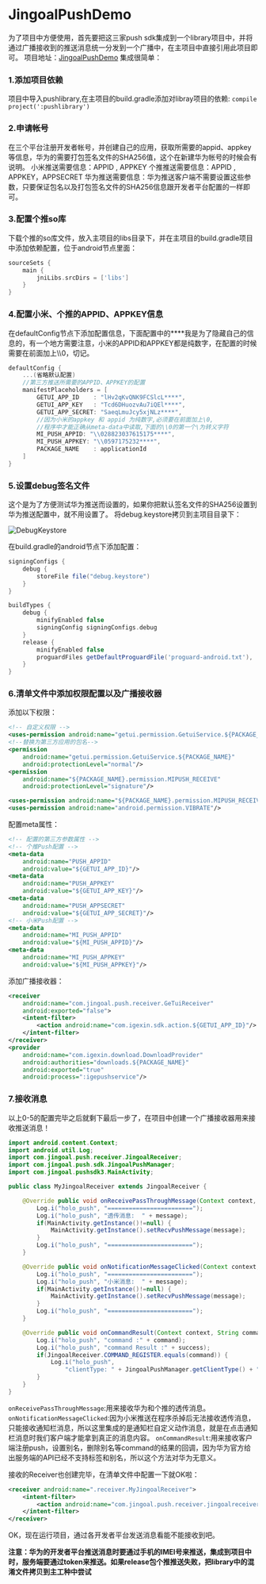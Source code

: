 # JingoalPushDemo

为了项目中方便使用，首先要把这三家push sdk集成到一个library项目中，并将通过广播接收到的推送消息统一分发到一个广播中，在主项目中直接引用此项目即可。
项目地址：[JingoalPushDemo](https://github.com/kidloserme/JingoalPushDemo)
集成很简单：

### 1.添加项目依赖
项目中导入pushlibrary,在主项目的build.gradle添加对libray项目的依赖:
`compile project(':pushlibrary')`

###  2.申请帐号
在三个平台注册开发者帐号，并创建自己的应用，获取所需要的appid、appkey等信息，华为的需要打包签名文件的SHA256值，这个在新建华为帐号的时候会有说明。
小米推送需要信息：APPID , APPKEY
个推推送需要信息：APPID , APPKEY，APPSECRET
华为推送需要信息：华为推送客户端不需要设置这些参数，只要保证包名以及打包签名文件的SHA256信息跟开发者平台配置的一样即可。

<!-- more -->

### 3.配置个推so库
下载个推的so库文件，放入主项目的libs目录下，并在主项目的build.gradle项目中添加依赖配置，位于android节点里面：
```gradle
sourceSets {
    main {
        jniLibs.srcDirs = ['libs']
    }
}
```

### 4.配置小米、个推的APPID、APPKEY信息
在defaultConfig节点下添加配置信息，下面配置中的\****我是为了隐藏自己的信息的，有一个地方需要注意，小米的APPID和APPKEY都是纯数字，在配置的时候需要在前面加上\\\0，切记。
```gradle
defaultConfig {
	...(省略默认配置)
    //第三方推送所需要的APPID、APPKEY的配置
    manifestPlaceholders = [
        GETUI_APP_ID    : "lHv2qKvQNK9FCSlcL****",
        GETUI_APP_KEY   : "Tcd6DHuozvAu7iQEl****",
        GETUI_APP_SECRET: "SaeqLmuJcy5xjNLz****",
        //因为小米的appkey 和 appid 为纯数字,必须要在前面加上\0,
        //程序中才能正确从meta-data中读取,下面的\\0的第一个\为转义字符
        MI_PUSH_APPID: "\\028823037615175****",
        MI_PUSH_APPKEY: "\\0597175232****",
        PACKAGE_NAME    : applicationId
    ]
}
```

### 5.设置debug签名文件
这个是为了方便测试华为推送而设置的，如果你把默认签名文件的SHA256设置到华为推送配置中，就不用设置了。
将debug.keystore拷贝到主项目目录下：

![DebugKeystore](/capture/keystore.png)
 
在build.gradle的android节点下添加配置：
```gradle
signingConfigs {
    debug {
        storeFile file("debug.keystore")
    }
}

buildTypes {
    debug {
        minifyEnabled false
        signingConfig signingConfigs.debug
    }
    release {
        minifyEnabled false
        proguardFiles getDefaultProguardFile('proguard-android.txt'), 'proguard-rules.pro'
    }
}
```

### 6.清单文件中添加权限配置以及广播接收器
添加以下权限：
```xml
<!-- 自定义权限 -->
<uses-permission android:name="getui.permission.GetuiService.${PACKAGE_NAME}"/>
<!--替换为第三方应用的包名-->
<permission
    android:name="getui.permission.GetuiService.${PACKAGE_NAME}"
    android:protectionLevel="normal"/>
<permission
    android:name="${PACKAGE_NAME}.permission.MIPUSH_RECEIVE"
    android:protectionLevel="signature"/>

<uses-permission android:name="${PACKAGE_NAME}.permission.MIPUSH_RECEIVE"/>
<uses-permission android:name="android.permission.VIBRATE"/>
```

配置meta属性：
```xml
<!-- 配置的第三方参数属性 -->
<!-- 个推Push配置 -->
<meta-data
    android:name="PUSH_APPID"
    android:value="${GETUI_APP_ID}"/>
<meta-data
    android:name="PUSH_APPKEY"
    android:value="${GETUI_APP_KEY}"/>
<meta-data
    android:name="PUSH_APPSECRET"
    android:value="${GETUI_APP_SECRET}"/>
<!-- 小米Push配置 -->
<meta-data
    android:name="MI_PUSH_APPID"
    android:value="${MI_PUSH_APPID}"/>
<meta-data
    android:name="MI_PUSH_APPKEY"
    android:value="${MI_PUSH_APPKEY}"/>
```

添加广播接收器：
```xml
<receiver
    android:name="com.jingoal.push.receiver.GeTuiReceiver"
    android:exported="false">
    <intent-filter>
        <action android:name="com.igexin.sdk.action.${GETUI_APP_ID}"/>
    </intent-filter>
</receiver>
<provider
    android:name="com.igexin.download.DownloadProvider"
    android:authorities="downloads.${PACKAGE_NAME}"
    android:exported="true"
    android:process=":igepushservice"/>
```

### 7.接收消息
以上0-5的配置完毕之后就剩下最后一步了，在项目中创建一个广播接收器用来接收推送消息！
```java
import android.content.Context;
import android.util.Log;
import com.jingoal.push.receiver.JingoalReceiver;
import com.jingoal.push.sdk.JingoalPushManager;
import com.jingoal.pushsdk3.MainActivity;

public class MyJingoalReceiver extends JingoalReceiver {

    @Override public void onReceivePassThroughMessage(Context context, String message) {
        Log.i("holo_push", "========================");
        Log.i("holo_push", "透传消息:  " + message);
        if(MainActivity.getInstance()!=null) {
            MainActivity.getInstance().setRecvPushMessage(message);
        }
        Log.i("holo_push", "========================");
    }

    @Override public void onNotificationMessageClicked(Context context, String message) {
        Log.i("holo_push", "========================");
        Log.i("holo_push", "小米消息:  " + message);
        if(MainActivity.getInstance()!=null) {
            MainActivity.getInstance().setRecvPushMessage(message);
        }
        Log.i("holo_push", "========================");
    }

    @Override public void onCommandResult(Context context, String command, boolean success) {
        Log.i("holo_push", "command :" + command);
        Log.i("holo_push", "command Result :" + success);
        if(JingoalReceiver.COMMAND_REGISTER.equals(command)) {
            Log.i("holo_push",
                "clientType: " + JingoalPushManager.getClientType() + "");
        }
    }
}
```
`onReceivePassThroughMessage`:用来接收华为和个推的透传消息。
`onNotificationMessageClicked`:因为小米推送在程序杀掉后无法接收透传消息，只能接收通知栏消息，所以这里集成的是通知栏自定义动作消息，就是在点击通知栏消息时我们客户端才能拿到真正的消息内容。
`onCommandResult`:用来接收客户端注册push，设置别名，删除别名等command的结果的回调，因为华为官方给出服务端的API已经不支持标签和别名，所以这个方法对华为无意义。

接收的Receiver也创建完毕，在清单文件中配置一下就OK啦：
```xml
<receiver android:name=".receiver.MyJingoalReceiver">
    <intent-filter>
        <action android:name="com.jingoal.push.receiver.jingoalreceiver"/>
    </intent-filter>
</receiver>
```
OK，现在运行项目，通过各开发者平台发送消息看能不能接收到吧。

**注意：华为的开发者平台推送消息时要通过手机的IMEI号来推送，集成到项目中时，服务端要通过token来推送。如果release包个推推送失败，把library中的混淆文件拷贝到主工种中尝试**
